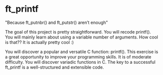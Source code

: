 # ft_printf
"Because ft_putnbr() and ft_putstr() aren’t enough"

The goal of this project is pretty straightforward. You will recode printf().
You will mainly learn about using a variable number of arguments. How cool is that??
It is actually pretty cool :)

You will discover a popular and versatile C function: printf().
This exercise is a great opportunity to improve your programming skills. It is of moderate difficulty.
You will discover variadic functions in C.
The key to a successful ft_printf is a well-structured and extensible code.
